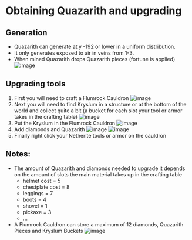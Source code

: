 # Obtaining Quazarith and upgrading

## Generation
* Quazarith can generate at y -192 or lower in a uniform distribution.
* It only generates exposed to air in veins from 1-3.
* When mined Quazarith drops Quazarith pieces (fortune is applied)
  ![image](https://github.com/warior456/Sculk-Depths/assets/66562258/0a8131e5-200e-4d3a-b618-458d079a6df1)


## Upgrading tools
1. First you will need to craft a Flumrock Cauldron
![image](https://github.com/warior456/Sculk-Depths/assets/66562258/0a50c27d-bb59-446e-8dc5-105cdf1fc078)
2. Next you will need to find Kryslum in a structure or at the bottom of the world and collect quite a bit (a bucket for each slot your tool or armor takes in the crafting table)
![image](https://github.com/warior456/Sculk-Depths/assets/66562258/21e8ad73-aa0f-4fe2-8681-55cca1098ade)
3. Put the Kryslum in the Flumrock Cauldron
![image](https://github.com/warior456/Sculk-Depths/assets/66562258/1bd4abcb-affa-4db3-b4b6-8e7d11222196)
4. Add diamonds and Quazarith
![image](https://github.com/warior456/Sculk-Depths/assets/66562258/5000359a-6c7f-4ee7-b9a9-7249e5640647)
![image](https://github.com/warior456/Sculk-Depths/assets/66562258/b4e94d41-e198-46ac-bc69-1c450a25a8a2)
5. Finally right click your Netherite tools or armor on the cauldron
## Notes: 
* The amount of Quazarith and diamonds needed to upgrade it depends on the amount of slots the main material takes up in the crafting table
  * helmet cost = 5
  * chestplate cost = 8
  * leggings = 7
  * boots = 4
  * shovel = 1
  * pickaxe = 3
  * ...
* A Flumrock Cauldron can store a maximum of 12 diamonds, Quazarith Pieces and Kryslum Buckets
  ![image](https://github.com/warior456/Sculk-Depths/assets/66562258/dd080b1e-c43b-4023-ac05-e1193bc4c1c2)

